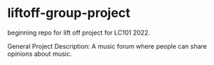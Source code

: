 # liftoff-group-project
beginning repo for lift off project for LC101 2022. 

General Project Description: 
A music forum where people can share opinions about music. 
